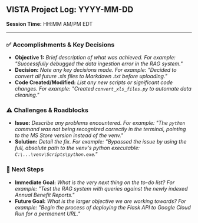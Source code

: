 ## VISTA Project Log: YYYY-MM-DD

**Session Time:** HH:MM AM/PM EDT

---

### ✅ Accomplishments & Key Decisions

* **Objective 1:** *Brief description of what was achieved. For example: "Successfully debugged the data ingestion error in the RAG system."*
* **Decision:** *Note any key decisions made. For example: "Decided to convert all future .xls files to Markdown .txt before uploading."*
* **Code Created/Modified:** *List any new scripts or significant code changes. For example: "Created `convert_xls_files.py` to automate data cleaning."*

### ⚠️ Challenges & Roadblocks

* **Issue:** *Describe any problems encountered. For example: "The `python` command was not being recognized correctly in the terminal, pointing to the MS Store version instead of the venv."*
* **Solution:** *Detail the fix. For example: "Bypassed the issue by using the full, absolute path to the venv's python executable: `C:\...\venv\Scripts\python.exe`."*

### 🚀 Next Steps

* **Immediate Goal:** *What is the very next thing on the to-do list? For example: "Test the RAG system with queries against the newly indexed Annual Benefit Reports."*
* **Future Goal:** *What is the larger objective we are working towards? For example: "Begin the process of deploying the Flask API to Google Cloud Run for a permanent URL."*
